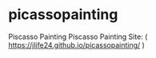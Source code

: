 # picassopainting
Piscasso Painting
Piscasso Painting Site: ( https://jlife24.github.io/picassopainting/ )
